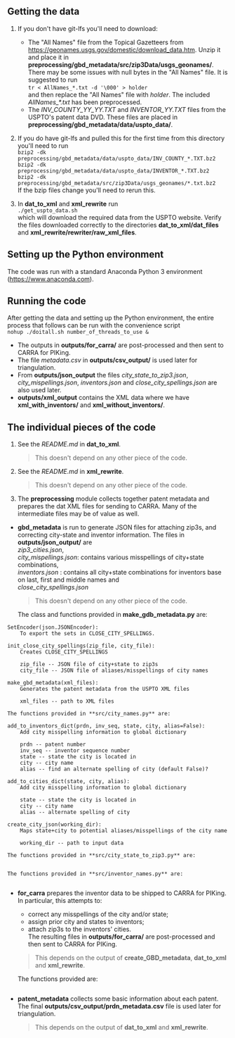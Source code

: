 ## Getting the data
1.	If you don't have git-lfs you'll need to download:
    * The "All Names" file from the Topical Gazetteers from 
    https://geonames.usgs.gov/domestic/download_data.htm.
    Unzip it and place it in **preprocessing/gbd_metadata/src/zip3Data/usgs_geonames/**.
    There may be some issues with null bytes in the "All Names" file.
    It is suggested to run  
    `tr < AllNames_*.txt -d '\000' > holder`  
    and then replace the "All Names" file with _holder_.
    The included _AllNames\_*.txt_ has been preprocessed.
    * The _INV\_COUNTY\_YY\_YY.TXT_ and _INVENTOR\_YY.TXT_ files from the USPTO's patent data DVD.
    These files are placed in **preprocessing/gbd_metadata/data/uspto_data/**.

2.	If you do have git-lfs and pulled this for the first time from this directory you'll need to 
    run  
    `bzip2 -dk preprocessing/gbd_metadata/data/uspto_data/INV_COUNTY_*.TXT.bz2`  
    `bzip2 -dk preprocessing/gbd_metadata/data/uspto_data/INVENTOR_*.TXT.bz2`  
	`bzip2 -dk preprocessing/gbd_metadata/src/zip3Data/usgs_geonames/*.txt.bz2`  
	If the bzip files change you'll need to rerun this.

3.	In **dat_to_xml** and **xml_rewrite** run  
	`./get_uspto_data.sh`  
	which will download the required data from the USPTO website.
	Verify the files downloaded correctly to the directories
	**dat_to_xml/dat_files** and 
	**xml_rewrite/rewriter/raw_xml_files**.


## Setting up the Python environment
The code was run with a standard Anaconda Python 3 environment (https://www.anaconda.com).


## Running the code
After getting the data and setting up the Python environment,
the entire process that follows can be run with the convenience script  
`nohup ./doitall.sh number_of_threads_to_use &`  
* The outputs in **outputs/for_carra/** are post-processed and then sent to CARRA for PIKing.
* The file _metadata.csv_ in **outputs/csv_output/** is used later for triangulation.
* From **outputs/json_output** the files
_city\_state\_to\_zip3.json_,
_city\_mispellings.json_,
_inventors.json_ and
_close_city_spellings.json_
are also used later.
* **outputs/xml_output** contains the XML data where we have **xml_with_inventors/** and
**xml_without_inventors/**.


## The individual pieces of the code
1.	See the _README.md_ in **dat_to_xml**.  
	> This doesn't depend on any other piece of the code.

2.	See the _README.md_ in **xml_rewrite**.  
	> This doesn't depend on any other piece of the code.

3.	The **preprocessing** module collects together patent metadata and prepares the dat
	XML files for sending to CARRA.
	Many of the intermediate files may be of value as well.
- 	**gbd_metadata** is run to generate JSON files
	for attaching zip3s, and correcting city-state and inventor information.
	The files in **outputs/json_output/** are  
	_zip3\_cities.json_,  
	_city_mispellings.json_: contains various misspellings of city+state combinations,  
	_inventors.json_ : contains all city+state combinations for inventors base on last, 
	first and middle names and  
	_close_city_spellings.json_
	> This doesn't depend on any other piece of the code.  
	
	The class and functions provided in **make_gdb_metadata.py** are:
```
SetEncoder(json.JSONEncoder):
	To export the sets in CLOSE_CITY_SPELLINGS.
```
```
init_close_city_spellings(zip_file, city_file):
	Creates CLOSE_CITY_SPELLINGS

	zip_file -- JSON file of city+state to zip3s
	city_file -- JSON file of aliases/misspellings of city names
```
```
make_gbd_metadata(xml_files):
	Generates the patent metadata from the USPTO XML files

	xml_files -- path to XML files
```
	The functions provided in **src/city_names.py** are:
```
add_to_inventors_dict(prdn, inv_seq, state, city, alias=False):
	Add city misspelling information to global dictionary

	prdn -- patent number
	inv_seq -- inventor sequence number
	state -- state the city is located in
	city -- city name
	alias -- find an alternate spelling of city (default False)?
```
```
add_to_cities_dict(state, city, alias):
	Add city misspelling information to global dictionary

	state -- state the city is located in
	city -- city name
	alias -- alternate spelling of city
```
```
create_city_json(working_dir):
	Maps state+city to potential aliases/misspellings of the city name

	working_dir -- path to input data
```
	The functions provided in **src/city_state_to_zip3.py** are:
```

```
	The functions provided in **src/inventor_names.py** are:
```

```
-	**for_carra** prepares the inventor data to be shipped to CARRA for PIKing.
	In particular, this attempts to:
	* correct any misspellings of the city and/or state;
	* assign prior city and states to inventors;
	* attach zip3s to the inventors' cities.  
	The resulting files in **outputs/for_carra/** are post-processed and then sent to CARRA for 
	PIKing.  
	> This depends on the output of **create_GBD_metadata**, **dat_to_xml** and **xml_rewrite**.  

	The functions provided are:
```

```
-	**patent_metadata** collects some basic information about each patent.
	The final **outputs/csv_output/prdn_metadata.csv** file is used later for triangulation.  
	> This depends on the output of **dat_to_xml** and **xml_rewrite**.
